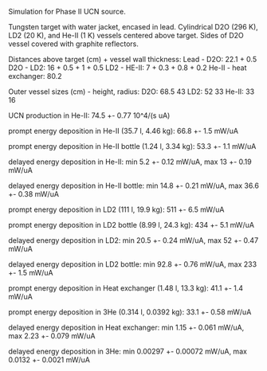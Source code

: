 Simulation for Phase II UCN source.

Tungsten target with water jacket, encased in lead.
Cylindrical D2O (296 K), LD2 (20 K), and He-II (1 K) vessels centered above target.
Sides of D2O vessel covered with graphite reflectors.

Distances above target (cm) + vessel wall thickness:
Lead - D2O: 22.1 + 0.5
D2O - LD2: 16 + 0.5 + 1 + 0.5
LD2 - HE-II: 7 + 0.3 + 0.8 + 0.2
He-II - heat exchanger: 80.2

Outer vessel sizes (cm) - height, radius:
D2O: 68.5 43
LD2: 52 33
He-II: 33 16

UCN production in He-II:
74.5 +- 0.77 10^4/(s uA)

prompt energy deposition in He-II (35.7 l, 4.46 kg):
66.8 +- 1.5 mW/uA

prompt energy deposition in He-II bottle (1.24 l, 3.34 kg):
53.3 +- 1.1 mW/uA

delayed energy deposition in He-II:
min 5.2 +- 0.12 mW/uA, max 13 +- 0.19 mW/uA

delayed energy deposition in He-II bottle:
min 14.8 +- 0.21 mW/uA, max 36.6 +- 0.38 mW/uA

prompt energy deposition in LD2 (111 l, 19.9 kg):
511 +- 6.5 mW/uA

prompt energy deposition in LD2 bottle (8.99 l, 24.3 kg):
434 +- 5.1 mW/uA

delayed energy deposition in LD2:
min 20.5 +- 0.24 mW/uA, max 52 +- 0.47 mW/uA

delayed energy deposition in LD2 bottle:
min 92.8 +- 0.76 mW/uA, max 233 +- 1.5 mW/uA

prompt energy deposition in Heat exchanger (1.48 l, 13.3 kg):
41.1 +- 1.4 mW/uA

prompt energy deposition in 3He (0.314 l, 0.0392 kg):
33.1 +- 0.58 mW/uA

delayed energy deposition in Heat exchanger:
min 1.15 +- 0.061 mW/uA, max 2.23 +- 0.079 mW/uA

delayed energy deposition in 3He:
min 0.00297 +- 0.00072 mW/uA, max 0.0132 +- 0.0021 mW/uA


